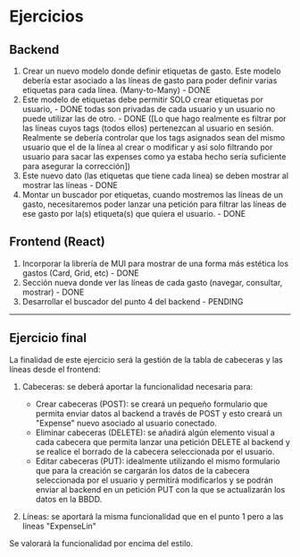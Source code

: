 # Ejercicios

## Backend

1. Crear un nuevo modelo donde definir etiquetas de gasto. Este modelo debería estar asociado a las líneas de gasto para poder definir varias etiquetas para cada línea. (Many-to-Many) - DONE
2. Este modelo de etiquetas debe permitir SOLO crear etiquetas por usuario, - DONE
   todas son privadas de cada usuario y un usuario no puede utilizar las de otro. - DONE ([Lo que hago realmente es filtrar por las líneas
   cuyos tags (todos ellos) pertenezcan al usuario en sesión. Realmente se debería controlar que los tags asignados sean del mismo usuario que el de la línea al crear o modificar y así solo filtrando por usuario para sacar las expenses como ya estaba hecho sería suficiente para asegurar la corrección])
3. Este nuevo dato (las etiquetas que tiene cada linea) se deben mostrar al mostrar las líneas - DONE
4. Montar un buscador por etiquetas, cuando mostremos las líneas de un gasto, necesitaremos poder lanzar una petición para filtrar las líneas de ese gasto por la(s) etiqueta(s) que quiera el usuario. - DONE

## Frontend (React)

1. Incorporar la librería de MUI para mostrar de una forma más estética los gastos (Card, Grid, etc) - DONE
2. Sección nueva donde ver las líneas de cada gasto (navegar, consultar, mostrar) - DONE
3. Desarrollar el buscador del punto 4 del backend - PENDING

---

## Ejercicio final

La finalidad de este ejercicio será la gestión de la tabla de cabeceras y las líneas desde el frontend:

1. Cabeceras: se deberá aportar la funcionalidad necesaria para:
   - Crear cabeceras (POST): se creará un pequeño formulario que permita enviar datos al backend a través de POST y esto creará un "Expense" nuevo asociado al usuario conectado.
   - Eliminar cabeceras (DELETE): se añadirá algún elemento visual a cada cabecera que permita lanzar una petición DELETE al backend y se realice el borrado de la cabecera seleccionada por el usuario.
   - Editar cabeceras (PUT): idealmente utilizando el mismo formulario que para la creación se cargarán los datos de la cabecera seleccionada por el usuario y permitirá modificarlos y se podrán enviar al backend en un petición PUT con la que se actualizarán los datos en la BBDD.

2. Líneas: se aportará la misma funcionalidad que en el punto 1 pero a las líneas "ExpenseLin"

Se valorará la funcionalidad por encima del estilo.
